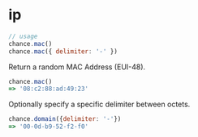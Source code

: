 # ip

```js
// usage
chance.mac()
chance.mac({ delimiter: '-' })
```

Return a random MAC Address (EUI-48).

```js
chance.mac()
=> '08:c2:88:ad:49:23'
```

Optionally specify a specific delimiter between octets.

```js
chance.domain({delimiter: '-'})
=> '00-0d-b9-52-f2-f0'
```
